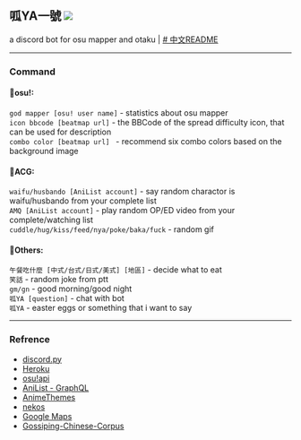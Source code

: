 ## 呱YA一號 [![](https://img.shields.io/badge/discord%20bot-invite-blue?style=for-the-badge&logo=discord)](https://discord.com/api/oauth2/authorize?client_id=877426954888962068&permissions=0&scope=bot)  
a discord bot for osu mapper and otaku | [# 中文README](https://github.com/tommy9301122/YamYA_bot/blob/main/README_zh.md)

-----------
### Command
#### 🍠osu!:
```god mapper [osu! user name]``` - statistics about osu mapper  
```icon bbcode [beatmap url]``` - the BBCode of the spread difficulty icon, that can be used for description  
```combo color [beatmap url] ``` - recommend six combo colors based on the background image  

#### 🍠ACG:
```waifu/husbando [AniList account]``` - say random charactor is waifu/husbando from your complete list  
```AMQ [AniList account]``` - play random OP/ED video from your complete/watching list  
```cuddle/hug/kiss/feed/nya/poke/baka/fuck``` - random gif  

#### 🍠Others:
```午餐吃什麼 [中式/台式/日式/美式] [地區]``` - decide what to eat  
```笑話``` - random joke from ptt  
```gm/gn``` - good morning/good night  
```呱YA [question]``` - chat with bot    
```呱YA``` - easter eggs or something that i want to say  

-----------
### Refrence
* [discord.py](https://discordpy.readthedocs.io/en/stable/)  
* [Heroku](https://www.heroku.com)  
* [osu!api](https://github.com/ppy/osu-api/wiki)  
* [AniList - GraphQL](https://github.com/AniList/ApiV2-GraphQL-Docs)  
* [AnimeThemes](https://github.com/LetrixZ/animethemes-api)  
* [nekos](https://github.com/Nekos-life/nekos.py)  
* [Google Maps](https://github.com/googlemaps/google-maps-services-python)  
* [Gossiping-Chinese-Corpus](https://github.com/zake7749/Gossiping-Chinese-Corpus) 
